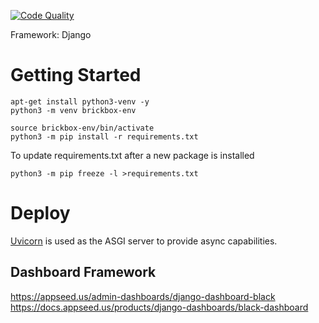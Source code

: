 [![Code Quality](https://github.com/brickbox-io/brickbox/actions/workflows/pylint.yml/badge.svg)](https://github.com/brickbox-io/brickbox/actions/workflows/pylint.yml)

Framework: Django

# Getting Started

```
apt-get install python3-venv -y
python3 -m venv brickbox-env

source brickbox-env/bin/activate
python3 -m pip install -r requirements.txt
```

To update requirements.txt after a new package is installed
```
python3 -m pip freeze -l >requirements.txt
```

# Deploy

[Uvicorn](https://www.uvicorn.org/) is used as the ASGI server to provide async capabilities.

## Dashboard Framework
https://appseed.us/admin-dashboards/django-dashboard-black
https://docs.appseed.us/products/django-dashboards/black-dashboard
